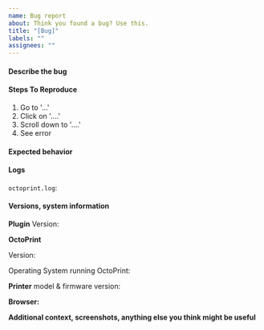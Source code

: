 ```yaml
---
name: Bug report
about: Think you found a bug? Use this.
title: "[Bug]"
labels: ""
assignees: ""
---
```


<!--
Please fill out this template COMPLETELY to help analyse your issue faster.
Don't delete any lines from it, and try and provide as much detail as possible.
Incomplete issues will be closed at the maintainer's discretion.
-->

#### Describe the bug

<!-- A clear and concise description of what the bug is. -->

#### Steps To Reproduce

1. Go to '...'
2. Click on '....'
3. Scroll down to '....'
4. See error

#### Expected behavior

<!-- A clear and concise description of what you expected to happen. -->

#### Logs

<!--

Logs are of crucial importance, the `octoprint.log` should **NEVER** be missed in a bug report
Please either upload the file directly to github or link to somewhere like Github Gist, pastebin, etc.

Please note that you will be asked for this, so uploading it now saves us all time later
-->

`octoprint.log`:

#### Versions, system information

**Plugin** Version:

**OctoPrint**

Version:

Operating System running OctoPrint:

**Printer** model & firmware version:

**Browser:**

**Additional context, screenshots, anything else you think might be useful**

<!-- Add any other context about the problem here. -->
